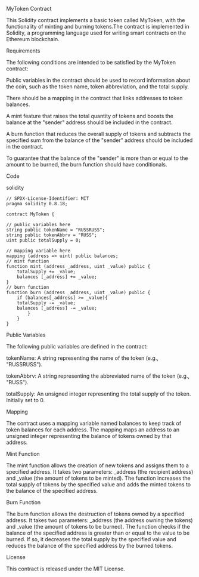 MyToken Contract

This Solidity contract implements a basic token called MyToken, with the functionality of minting and burning tokens.The contract is implemented in Solidity, a programming language used for writing smart contracts on the Ethereum blockchain.


Requirements

The following conditions are intended to be satisfied by the MyToken contract:


Public variables in the contract should be used to record information about the coin, such as the token name, token abbreviation, and the total supply.

There should be a mapping in the contract that links addresses to token balances.

A mint feature that raises the total quantity of tokens and boosts the balance at the "sender" address should be included in the contract.

A burn function that reduces the overall supply of tokens and subtracts the specified sum from the balance of the "sender" address should be included in the contract.

To guarantee that the balance of the "sender" is more than or equal to the amount to be burned, the burn function should have conditionals.

Code

solidity


    // SPDX-License-Identifier: MIT
    pragma solidity 0.8.18;

    contract MyToken {

    // public variables here
    string public tokenName = "RUSSRUSS";
    string public tokenAbbrv = "RUSS";
    uint public totalSupply = 0;

    // mapping variable here
    mapping (address => uint) public balances;
    // mint function
    function mint (address _address, uint _value) public {
        totalSupply += _value;
        balances [_address] += _value;    
    }
    // burn function
    function burn (address _address, uint _value) public {
        if (balances[_address] >= _value){
        totalSupply -= _value;
        balances [_address] -= _value;  
            }   
        }
    }


Public Variables

The following public variables are defined in the contract:

tokenName: A string representing the name of the token (e.g., "RUSSRUSS").

tokenAbbrv: A string representing the abbreviated name of the token (e.g., "RUSS").

totalSupply: An unsigned integer representing the total supply of the token. Initially set to 0.



Mapping

The contract uses a mapping variable named balances to keep track of token balances for each address. The mapping maps an address to an unsigned integer representing the balance of tokens owned by that address.



Mint Function

The mint function allows the creation of new tokens and assigns them to a specified address. It takes two parameters: _address (the recipient address) and _value (the amount of tokens to be minted). The function increases the total supply of tokens by the specified value and adds the minted tokens to the balance of the specified address.



Burn Function

The burn function allows the destruction of tokens owned by a specified address. It takes two parameters: _address (the address owning the tokens) and _value (the amount of tokens to be burned). The function checks if the balance of the specified address is greater than or equal to the value to be burned. If so, it decreases the total supply by the specified value and reduces the balance of the specified address by the burned tokens.



License

This contract is released under the MIT License.
